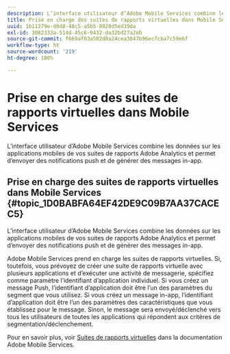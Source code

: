 ```yaml
---
description: L’interface utilisateur d’Adobe Mobile Services combine les données sur les applications mobiles de vos suites de rapports Adobe Analytics et permet d’envoyer des notifications push et de générer des messages in-app.
title: Prise en charge des suites de rapports virtuelles dans Mobile Services
uuid: 1b11279e-d0d8-48c5-a5b5-8020d5ed39da
exl-id: 3082333a-514d-45c6-9432-da32bd27a2eb
source-git-commit: f669af03a502d8a24cea3047b96ec7cba7c59e6f
workflow-type: ht
source-wordcount: '219'
ht-degree: 100%

---
```


# Prise en charge des suites de rapports virtuelles dans Mobile Services

L’interface utilisateur d’Adobe Mobile Services combine les données sur les applications mobiles de vos suites de rapports Adobe Analytics et permet d’envoyer des notifications push et de générer des messages in-app.

## Prise en charge des suites de rapports virtuelles dans Mobile Services {#topic_1D0BABFA64EF42DE9C09B7AA37CACEC5}

L’interface utilisateur d’Adobe Mobile Services combine les données sur les applications mobiles de vos suites de rapports Adobe Analytics et permet d’envoyer des notifications push et de générer des messages in-app.

Adobe Mobile Services prend en charge les suites de rapports virtuelles. Si, toutefois, vous prévoyez de créer une suite de rapports virtuelle avec plusieurs applications et d’exécuter une activité de messagerie, spécifiez comme paramètre l’identifiant d’application individuel. Si vous créez un message Push, l’identifiant d’application doit être l’un des paramètres du segment que vous utilisez. Si vous créez un message in-app, l’identifiant d’application doit être l’un des paramètres des caractéristiques que vous établissez pour le message. Sinon, le message sera envoyé/déclenché vers tous les utilisateurs de toutes les applications qui répondent aux critères de segmentation/déclenchement.

Pour en savoir plus, voir [Suites de rapports virtuelles](https://experienceleague.adobe.com/docs/mobile-services/using/manage-apps-ug/c-mob-vrs.html?lang=fr) dans la documentation Adobe Mobile Services.
